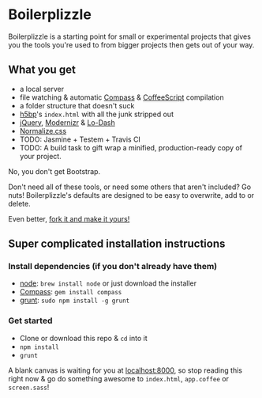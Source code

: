 # Boilerplizzle

Boilerplizzle is a starting point for small or experimental projects that gives you the tools 
you're used to from bigger projects then gets out of your way.

## What you get
- a local server
- file watching & automatic [Compass](http://coffeescript.org/) & [CoffeeScript](http://coffeescript.org/) compilation
- a folder structure that doesn't suck
- [h5bp](http://html5boilerplate.com/)'s `index.html` with all the junk stripped out
- [jQuery](http://jquery.com/), [Modernizr](http://modernizr.com/) & [Lo-Dash](http://lodash.com/)
- [Normalize.css](http://necolas.github.com/normalize.css/)
- TODO: Jasmine + Testem + Travis CI
- TODO: A build task to gift wrap a minified, production-ready copy of your project.

No, you don't get Bootstrap. 

Don't need all of these tools, or need some others that aren't included? Go nuts!
Boilerplizzle's defaults are designed to be easy to overwrite, add to or delete.

Even better, [fork it and make it yours!](https://github.com/bensmithett/boilerplizzle/fork_select)

## Super complicated installation instructions

### Install dependencies (if you don't already have them)
- [node](http://nodejs.org/): `brew install node` or just download the installer
- [Compass](http://compass-style.org/install/): `gem install compass`
- [grunt](http://gruntjs.com/): `sudo npm install -g grunt`

### Get started
- Clone or download this repo & `cd` into it
- `npm install`
- `grunt`

A blank canvas is waiting for you at [localhost:8000](http://localhost:8000),
so stop reading this right now & go do something awesome to `index.html`, `app.coffee` or `screen.sass`!


